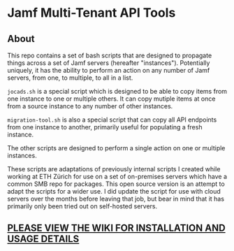 # Jamf Multi-Tenant API Tools

## About

This repo contains a set of bash scripts that are designed to propagate things across a set of Jamf servers (hereafter "instances"). Potentially uniquely, it has the ability to perform an action on any number of Jamf servers, from one, to multiple, to all in a list.

`jocads.sh` is a special script which is designed to be able to copy items from one instance to one or multiple others. It can copy mutiple items at once from a source instance to any number of other instances.

`migration-tool.sh` is also a special script that can copy all API endpoints from one instance to another, primarily useful for populating a fresh instance.

The other scripts are designed to perform a single action on one or multiple instances.

These scripts are adaptations of previously internal scripts I created while working at ETH Zürich for use on a set of on-premises servers which have a common SMB repo for packages. This open source version is an attempt to adapt the scripts for a wider use. I did update the script for use with cloud servers over the months before leaving that job, but bear in mind that it has primarily only been tried out on self-hosted servers.

## [PLEASE VIEW THE WIKI FOR INSTALLATION AND USAGE DETAILS](https://github.com/grahampugh/multitenant-jamf-tools/wiki)
